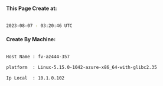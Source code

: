 
   
#### This Page Create at:

```bash

2023-08-07 - 03:20:46 UTC

```

#### Create By Machine:

```bash

Host Name : fv-az444-357

platform  : Linux-5.15.0-1042-azure-x86_64-with-glibc2.35

Ip Local  : 10.1.0.102

```

